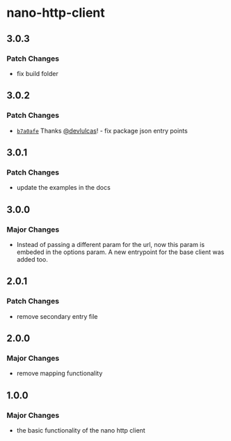 # nano-http-client

## 3.0.3

### Patch Changes

- fix build folder

## 3.0.2

### Patch Changes

- [`b7a0afe`](https://github.com/devlulcas/nano-http-client/commit/b7a0afe368a55e149cb6741c805b6d8a2e7b848e) Thanks [@devlulcas](https://github.com/devlulcas)! - fix package json entry points

## 3.0.1

### Patch Changes

- update the examples in the docs

## 3.0.0

### Major Changes

- Instead of passing a different param for the url, now this param is embeded in the options param. A new entrypoint for the base client was added too.

## 2.0.1

### Patch Changes

- remove secondary entry file

## 2.0.0

### Major Changes

- remove mapping functionality

## 1.0.0

### Major Changes

- the basic functionality of the nano http client
